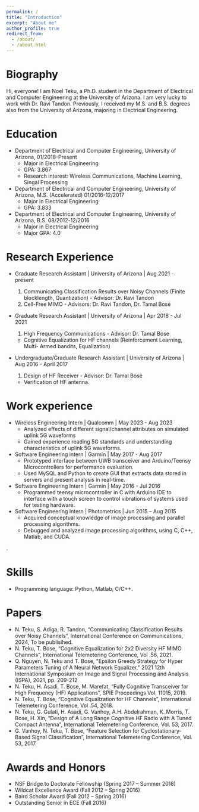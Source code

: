 ```yaml
---
permalink: /
title: "Introduction"
excerpt: "About me"
author_profile: true
redirect_from: 
  - /about/
  - /about.html
---
```


Biography
=========
Hi, everyone! I am Noel Teku, a Ph.D. student in the Department of Electrical and Computer Engineering at the University of Arizona. I am very lucky to work with Dr. Ravi Tandon. Previously, I received my M.S. and B.S. degrees also from the University of Arizona, majoring in Electrical Engineering. 


Education
=========
* Department of Electrical and Computer Engineering, University of Arizona, 01/2018-Present
  * Major in Electrical Engineering
  * GPA: 3.867
  * Research interest: Wireless Communications, Machine Learning, Singal Processing
* Department of Electrical and Computer Engineering, University of Arizona, M.S. (Accelerated) 01/2016-12/2017
  * Major in Electrical Engineering
  * GPA: 3.833
* Department of Electrical and Computer Engineering, University of Arizona, B.S. 08/2012-12/2016
  * Major in Electrical Engineering
  * Major GPA: 4.0

Research Experience
===================
* Graduate Research Assistant | University of Arizona | Aug 2021 - present
  1.  Communicating Classification Results over Noisy Channels (Finite blocklength, Quantization) - Advisor: Dr. Ravi Tandon
  2.  Cell-Free MIMO - Advisors: Dr. Ravi Tandon, Dr. Tamal Bose
    
* Graduate Research Assistant | University of Arizona | Apr 2018 - Jul 2021
  1. High Frequency Communications - Advisor: Dr. Tamal Bose
    * Cognitive Equalization for HF channels (Reinforcement Learning, Multi- Armed bandits, Equalization)
      
      
* Undergraduate/Graduate Research Assistant | University of Arizona | Aug 2016 - April 2017
  1. Design of HF Receiver - Advisor: Dr. Tamal Bose
    * Verification of HF antenna.


Work experience
===============
* Wireless Engineering Intern | Qualcomm | May 2023 - Aug 2023
  * Analyzed effects of different signal/channel attributes on simulated uplink 5G waveforms
  * Gained experience reading 5G standards and understanding characteristics of uplink 5G waveforms.
* Software Engineering intern | Garmin | May 2017 - Aug 2017
  * Prototyped interface between UWB transceiver and Arduino/Teensy Microcontrollers for performance evaluation.
  * Used MySQL and Python to create GUI that extracts data stored in servers and present analysis in real-time.
* Software Engineering Intern | Garmin | May 2016 - Jul 2016
  * Programmed teensy microcontroller in C with Arduino IDE to interface with a touch screen to control 
    vibrations of systems used for testing hardware. 
* Software Engineering Intern | Photometrics | Jun 2015 – Aug 2015
   * Acquired conceptual knowledge of image processing and parallel processing algorithms.
   * Debugged and analyzed image processing algorithms, using C, C++, Matlab, and CUDA.
  
.


Skills
======
* Programming language: Python, Matlab, C/C++. 

Papers
======
* N. Teku, S. Adiga, R. Tandon, “Communicating Classification Results over Noisy Channels”, International Conference on Communications, 2024, To be publisihed.
* N. Teku, T. Bose, “Cognitive Equalization for 2x2 Diversity HF MIMO Channels”, International Telemetering Conference, Vol .56, 2021.
* Q. Nguyen, N. Teku and T. Bose, "Epsilon Greedy Strategy for Hyper Parameters Tuning of A Neural Network Equalizer," 2021 12th International Symposium on Image and Signal Processing and Analysis (ISPA), 2021, pp. 209-212
* N. Teku, H. Asadi, T. Bose, M. Marefat, “Fully Cognitive Transceiver for High Frequency (HF) Applications”, SPIE Proceedings Vol. 11015, 2019.
* N. Teku, T. Bose, “Cognitive Equalization for HF Channels”, International Telemetering Conference, Vol .54, 2018.
* N. Teku, G. Gulati, H. Asadi, G. Vanhoy, A.H. Abdelrahman, K. Morris, T. Bose, H. Xin, “Design of A Long Range Cognitive HF Radio with A Tuned Compact Antenna”, International Telemetering Conference, Vol. 53, 2017.
* 	G. Vanhoy, N. Teku, T. Bose, “Feature Selection for Cyclostationary-Based Signal Classification”, International Telemetering Conference, Vol. 53, 2017.



Awards and Honors
=================
* NSF Bridge to Doctorate Fellowship (Spring 2017 – Summer 2018)
* Wildcat Excellence Award (Fall 2012 – Spring 2016)
* Baird Scholar Award (Fall 2012 – Spring 2016)
* Outstanding Senior in ECE (Fall 2016)
  



